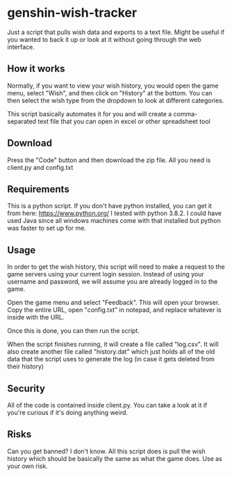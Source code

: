 # genshin-wish-tracker

Just a script that pulls wish data and exports to a text file. Might be useful if you wanted to back it up or look at it without going through the web interface.

## How it works

Normally, if you want to view your wish history, you would open the game menu, select "Wish", and then click on "History" at the bottom.
You can then select the wish type from the dropdown to look at different categories.

This script basically automates it for you and will create a comma-separated text file that you can open in excel or other spreadsheet tool

## Download

Press the "Code" button and then download the zip file. All you need is client.py and config.txt

## Requirements

This is a python script. If you don't have python installed, you can get it from here: https://www.python.org/
I tested with python 3.8.2. I could have used Java since all windows machines come with that installed but python was faster to set up for me.

## Usage 

In order to get the wish history, this script will need to make a request to the game servers using your current login session. Instead of using your username and password, we will assume you are already logged in to the game.

Open the game menu and select "Feedback". This will open your browser. Copy the entire URL, open "config.txt" in notepad, and replace whatever is inside with the URL.

Once this is done, you can then run the script.

When the script finishes running, it will create a file called "log.csv". It will also create another file called "history.dat" which just holds all of the old data that the script uses to generate the log (in case it gets deleted from their history)

## Security

All of the code is contained inside client.py. You can take a look at it if you're curious if it's doing anything weird.

## Risks

Can you get banned? I don't know. All this script does is pull the wish history which should be basically the same as what the game does. Use as your own risk.
